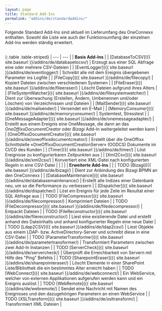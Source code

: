 ```yaml
---
layout: page
title: Standard Add-Ins
permalink: "addins/de/standardaddins/"
---
```

  
Folgende Standard Add-Ins sind aktuell im Lieferumfang des OneConnexx enthalten. Sowohl die Liste wie auch der Funktionsumfang der einzelnen Add-Ins werden ständig erweitert.<br /><br />

{:.table .table-striped}
| --- | --- |
| __Basis Add-Ins__ |
| [DatabaseToCSV]({{ site.baseurl }}/addins/de/databasetocsv/) | Erzeugt aus einer SQL Abfrage eine oder mehrere CSV-Dateien |
| [EventLogger]({{ site.baseurl }}/addins/de/eventlogger/) | Schreibt alle mit dem Ereignis übergebenen Parameter ins Logfile |
| [FileCopy]({{ site.baseurl }}/addins/de/filecopy/) | Kopiert Dateien zwischen verschiedenen Systemen |
| [FileEraser]({{ site.baseurl }}/addins/de/fileeraser/) | Löscht Dateien aufgrund ihres Alters |
| [FileSystemWatcher]({{ site.baseurl }}/addins/de/filesystemwatcher/) | Dient zur Überwachung (Erstellen, Ändern, Umbenennen und/oder Löschen) von Verzeichnissen und Dateien |
| [MailSender]({{ site.baseurl }}/addins/de/mailsender/) | Versendet ein E-Mail |
| [MemoryConsumer]({{ site.baseurl }}/addins/de/memoryconsumer/) | Systemtest, Stresstest |
| [OneMessageAdapter]({{ site.baseurl }}/addins/de/onemessageadapter/) | Erstellt aus einem Ereignis eine OneMessage, die dann an das _OneOffixxDocumentCreator_ oder _Bizagi_ Add-In weitergeleitet werden kann |
| [OneOffixxDocumentCreator]({{ site.baseurl }}/addins/de/oneoffixxdocumentcreator/) | Erstellt über die OneOffixx Schnittstelle «OneOffixxDocumentCreationServer» (OODCS) Dokumente im CI/CD des Kunden |
| [Timer]({{ site.baseurl }}/addins/de/timer/) | Löst Ereignisse zu konfigurierbaren Zeitpunkten aus |
| [Xml2Csv]({{ site.baseurl }}/addins/de/xml2csv/) | Konvertiert eine XML-Datei nach konfigurierten Regeln in eine CSV-Datei |
| | |
| __Erweiterte Add-Ins__ | |
| TODO [Bizagi]({{ site.baseurl }}/addins/de/bizagi/) | Dient zur Anbindung des Bizagi BPMN an den OneConnexx |
| [DatabaseMaintenance]({{ site.baseurl }}/addins/de/databasemaintenance/) | Erstellt alle Indizes einer Datenbank neu, um so die Performance zu verbessern |
| [Dispatcher]({{ site.baseurl }}/addins/de/dispatcher/) | Löst ein Ereignis für jede Zeile im Resultat einer SQL Abfrage aus |
| TODO [FileCompressor]({{ site.baseurl }}/addins/de/filecompressor/) | Komprimiert Dateien |
| TODO [FileDecompressor]({{ site.baseurl }}/addins/de/filedecompressor/) | Entpackt Dateien |
| TODO [FileReconstructor]({{ site.baseurl }}/addins/de/filereconstructor/) | Liest eine existierende Datei und erstellt anhand des Dateiinhalts und anhand konfigurierter Regeln eine neue Datei |
| TODO [Ldap2CSV]({{ site.baseurl }}/addins/de/ldap2csv/) | Liest Objekte aus einem LDAP- bzw. ActiveDirectory-Server und schreibt diese in eine CSV-Datei |
| TODO [ParameterTransformer]({{ site.baseurl }}/addins/de/parametertransformer/) | Transformiert Parametern zwischen zwei Add-In Instanzen |
| TODO [ServerCheck]({{ site.baseurl }}/addins/de/servercheck/) | Überprüft die Erreichbarkeit von Servern mit Hilfe des "Ping" Befehls |
| TODO [SharepointEraser]({{ site.baseurl }}/addins/de/sharepointeraser/) | Löscht Elemente in einer SharePoint Liste/Bibliothek die ein bestimmtes Alter erreicht haben |
| TODO [WebConnect]({{ site.baseurl }}/addins/de/webconnect/) | Ein WebService, welcher von externen Applikationen aufgerufen werden kann und ein Ereignis auslöst |
| TODO [WebRemote]({{ site.baseurl }}/addins/de/webremote/) | Sendet eine Nachricht mit Namen des Ereignisses und den dazugehörigen Parametern an einen WebService |
| TODO [XSLTransform]({{ site.baseurl }}/addins/de/xsltransform/) | Transformiert XML Dateien |


